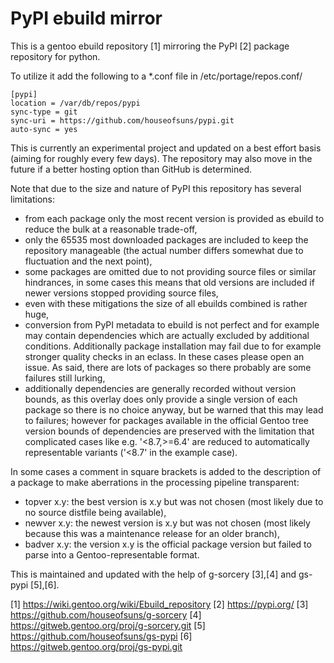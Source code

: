 # PyPI ebuild mirror

This is a gentoo ebuild repository [1] mirroring the PyPI [2] package
repository for python.

To utilize it add the following to a *.conf file in
/etc/portage/repos.conf/

```
[pypi]
location = /var/db/repos/pypi
sync-type = git
sync-uri = https://github.com/houseofsuns/pypi.git
auto-sync = yes
```

This is currently an experimental project and updated on a best effort
basis (aiming for roughly every few days). The repository may also move
in the future if a better hosting option than GitHub is determined.

Note that due to the size and nature of PyPI this repository has several
limitations:
* from each package only the most recent version is provided as ebuild
  to reduce the bulk at a reasonable trade-off,
* only the 65535 most downloaded packages are included to keep the
  repository manageable (the actual number differs somewhat due to
  fluctuation and the next point),
* some packages are omitted due to not providing source files or similar
  hindrances, in some cases this means that old versions are included if
  newer versions stopped providing source files,
* even with these mitigations the size of all ebuilds combined is rather
  huge,
* conversion from PyPI metadata to ebuild is not perfect and for example
  may contain dependencies which are actually excluded by additional
  conditions. Additionally package installation may fail due to for
  example stronger quality checks in an eclass. In these cases please
  open an issue. As said, there are lots of packages so there probably
  are some failures still lurking,
* additionally dependencies are generally recorded without version
  bounds, as this overlay does only provide a single version of each
  package so there is no choice anyway, but be warned that this may lead
  to failures; however for packages available in the official Gentoo
  tree version bounds of dependencies are preserved with the limitation
  that complicated cases like e.g. '<8.7,>=6.4' are reduced to
  automatically representable variants ('<8.7' in the example case).

In some cases a comment in square brackets is added to the description of
a package to make aberrations in the processing pipeline transparent:
* topver x.y: the best version is x.y but was not chosen (most likely
  due to no source distfile being available),
* newver x.y: the newest version is x.y but was not chosen (most likely
  because this was a maintenance release for an older branch),
* badver x.y: the version x.y is the official package version but failed
  to parse into a Gentoo-representable format.

This is maintained and updated with the help of g-sorcery [3],[4] and
gs-pypi [5],[6].

[1] https://wiki.gentoo.org/wiki/Ebuild_repository
[2] https://pypi.org/
[3] https://github.com/houseofsuns/g-sorcery
[4] https://gitweb.gentoo.org/proj/g-sorcery.git
[5] https://github.com/houseofsuns/gs-pypi
[6] https://gitweb.gentoo.org/proj/gs-pypi.git
